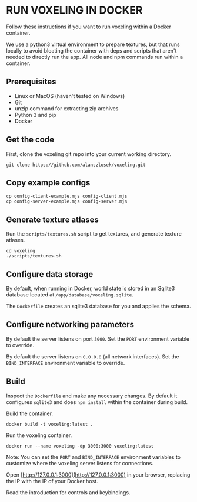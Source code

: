 RUN VOXELING IN DOCKER
====

Follow these instructions if you want to run voxeling within a Docker container.

We use a python3 virtual environment to prepare textures, but that runs locally to avoid bloating the container with deps and scripts that aren't needed to directly run the app. All node and npm commands run within a container.

## Prerequisites

* Linux or MacOS (haven't tested on Windows)
* Git
* unzip command for extracting zip archives
* Python 3 and pip
* Docker

## Get the code

First, clone the voxeling git repo into your current working directory.

```shell
git clone https://github.com/alanszlosek/voxeling.git
```

## Copy example configs

```shell
cp config-client-example.mjs config-client.mjs
cp config-server-example.mjs config-server.mjs
```

## Generate texture atlases

Run the `scripts/textures.sh` script to get textures, and generate texture atlases.

```shell
cd voxeling
./scripts/textures.sh
```

## Configure data storage

By default, when running in Docker, world state is stored in an Sqlite3 database located at `/app/database/voxeling.sqlite`.

The `Dockerfile` creates an sqlite3 database for you and applies the schema.

## Configure networking parameters

By default the server listens on port `3000`. Set the `PORT` environment variable to override.

By default the server listens on `0.0.0.0` (all network interfaces). Set the `BIND_INTERFACE` environment variable to override.


## Build

Inspect the `Dockerfile` and make any necessary changes. By default it configures `sqlite3` and does `npm install` within the container during build.

Build the container.

```shell
docker build -t voxeling:latest .
```

Run the voxeling container.

```shell
docker run --name voxeling -dp 3000:3000 voxeling:latest
```

Note: You can set the `PORT` and `BIND_INTERFACE` environment variables to customize where the voxeling server listens for connections.

Open [http://127.0.0.1:3000](http://127.0.0.1:3000) in your browser, replacing the IP with the IP of your Docker host.

Read the introduction for controls and keybindings.
